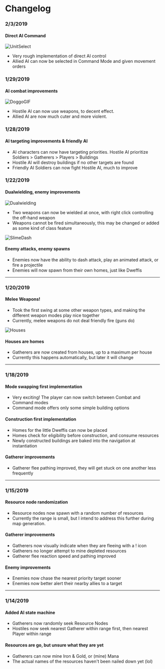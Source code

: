 # Changelog
### 2/3/2019
#### Direct AI Command
![UnitSelect](DemoImages/UnitSelection.gif?raw=true "Right now, they don't do much else...")
* Very rough implementation of direct AI control
* Allied AI can now be selected in Command Mode and given movement orders

### 1/29/2019
#### AI combat improvements
![DoggoGIF](DemoImages/DOGGOS.gif?raw=true "DOGGGOOOOOOSSSS!!!")
* Hostile AI can now use weapons, to decent effect.
* Allied AI are now much cuter and more violent.

### 1/28/2019
#### AI targeting improvements & friendly AI
* AI characters can now have targeting priorities. Hostile AI prioritize Soldiers > Gatherers > Players > Buildings
* Hostile AI will destroy buildings if no other targets are found
* Friendly AI Soldiers can now fight Hostile AI, much to improve

### 1/22/2019
#### Dualwielding, enemy improvements
![Dualwielding](DemoImages/DUALWIELD.gif?raw=true "It's a little rough around the edges, but I like it so far.")
* Two weapons can now be wielded at once, with right click controlling the off-hand weapon
* Weapons cannot be fired simultaneously, this may be changed or added as some kind of class feature

![SlimeDash](DemoImages/SLIMMWO.gif?raw=true "Now they're even more terrifying!")

#### Enemy attacks, enemy spawns
* Enemies now have the ability to dash attack, play an animated attack, or fire a projectile
* Enemies will now spawn from their own homes, just like Dweffis
---

### 1/20/2019
#### Melee Weapons!
* Took the first swing at some other weapon types, and making the different weapon modes play nice together
* Currently, melee weapons do not deal friendly fire (guns do)

![Houses](DemoImages/spawningWheel.gif?raw=true "Need a chimney with a cozy fire...")

#### Houses are homes
* Gatherers are now created from houses, up to a maximum per house
* Currently this happens automatically, but later it will change
---

### 1/18/2019
#### Mode swapping first implementation
* Very exciting! The player can now switch between Combat and Command modes
* Command mode offers only some simple building options

#### Construction first implementation
* Homes for the little Dweffis can now be placed
* Homes check for eligibility before construction, and consume resources
* Newly constructed buildings are baked into the navigation at instantiation

#### Gatherer improvements
* Gatherer flee pathing improved, they will get stuck on one another less frequently
---

### 1/15/2019
#### Resource node randomization
* Resource nodes now spawn with a random number of resources
* Currently the range is small, but I intend to address this further during map generation.

#### Gatherer improvements
* Gatherers now visually indicate when they are fleeing with a ! icon
* Gatherers no longer attempt to mine depleted resources
* Gatherer flee reaction speed and pathing improved

#### Enemy improvements
* Enemies now chase the nearest priority target sooner
* Enemies now better alert their nearby allies to a target
---

### 1/14/2019
#### Added AI state machine
* Gatherers now randomly seek Resource Nodes
* Hostiles now seek nearest Gatherer within range first, then nearest Player within range

#### Resources are go, but unsure what they are yet
* Gatherers can now mine Iron & Gold, or (mine) Mana
* The actual names of the resources haven't been nailed down yet (lol)